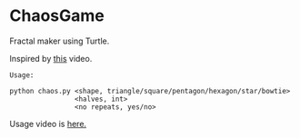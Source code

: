 # ChaosGame
Fractal maker using Turtle.

Inspired by [this](https://www.youtube.com/watch?v=kbKtFN71Lfs) video.

    Usage: 

    python chaos.py <shape, triangle/square/pentagon/hexagon/star/bowtie>
                    <halves, int> 
                    <no repeats, yes/no>

Usage video is [here.](https://www.youtube.com/watch?v=OKaFGDkGE1o)
